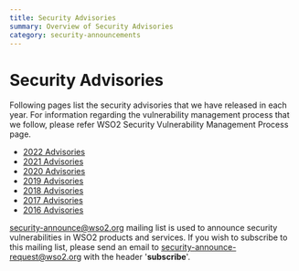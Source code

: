```yaml
---
title: Security Advisories
summary: Overview of Security Advisories
category: security-announcements
---
```


# Security Advisories

Following pages list the security advisories that we have released in each year. For information regarding the vulnerability management process that we follow, please refer WSO2 Security Vulnerability Management Process page.

* [2022 Advisories]({{#base_path#}}/security-announcements/security-advisories/2022/2022-advisories/)
* [2021 Advisories]({{#base_path#}}/security-announcements/security-advisories/2021/2021-advisories/)
* [2020 Advisories]({{#base_path#}}/security-announcements/security-advisories/2020/2020-advisories/)
* [2019 Advisories]({{#base_path#}}/security-announcements/security-advisories/2019/2019-advisories/)
* [2018 Advisories]({{#base_path#}}/security-announcements/security-advisories/2018/2018-advisories/)
* [2017 Advisories]({{#base_path#}}/security-announcements/security-advisories/2017/2017-advisories/)
* [2016 Advisories]({{#base_path#}}/security-announcements/security-advisories/2016/2016-advisories/)

security-announce@wso2.org  mailing list is used to announce security vulnerabilities in WSO2 products and services. If you wish to subscribe to this mailing list, please send an email to <security-announce-request@wso2.org> with the header '**subscribe**'.